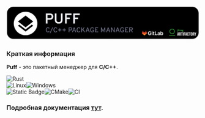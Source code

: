 ![Header](docs/images/header.png)

### Краткая информация
**Puff** - это пакетный менеджер для **C/C++**.

![Rust](https://img.shields.io/badge/rust-%23000000.svg?style=for-the-badge&logo=rust&logoColor=white)<br>
![Linux](https://img.shields.io/badge/Linux-FCC624?style=for-the-badge&logo=linux&logoColor=black)![Windows](https://img.shields.io/badge/Windows-0078D6?style=for-the-badge&logo=windows&logoColor=white)<br>
![Static Badge](https://img.shields.io/badge/Cargo--%23dce0e8?style=for-the-badge&logo=rust&label=CARGO&labelColor=%23dc8a78&color=%23dc8a78)![CMake](https://img.shields.io/badge/CMake-%23008FBA.svg?style=for-the-badge&logo=cmake&logoColor=white)![CI](https://img.shields.io/badge/gitlab%20ci-%23181717.svg?style=for-the-badge&logo=gitlab&logoColor=white)

### Подробная документация [тут](https://whs31.github.io/puff/).
